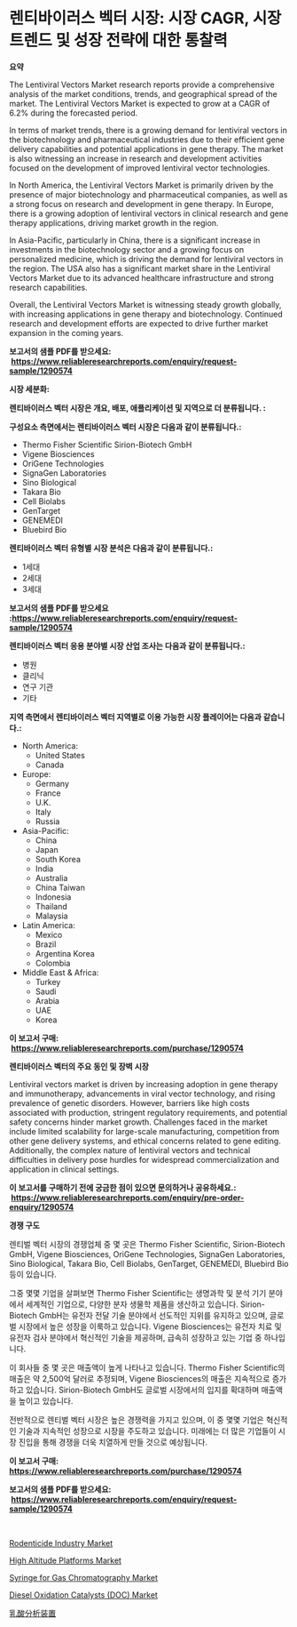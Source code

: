 <p><h1>렌티바이러스 벡터 시장: 시장 CAGR, 시장 트렌드 및 성장 전략에 대한 통찰력</h1></p><p><strong>요약</strong></p>
<p><p>The Lentiviral Vectors Market research reports provide a comprehensive analysis of the market conditions, trends, and geographical spread of the market. The Lentiviral Vectors Market is expected to grow at a CAGR of 6.2% during the forecasted period. </p><p>In terms of market trends, there is a growing demand for lentiviral vectors in the biotechnology and pharmaceutical industries due to their efficient gene delivery capabilities and potential applications in gene therapy. The market is also witnessing an increase in research and development activities focused on the development of improved lentiviral vector technologies.</p><p>In North America, the Lentiviral Vectors Market is primarily driven by the presence of major biotechnology and pharmaceutical companies, as well as a strong focus on research and development in gene therapy. In Europe, there is a growing adoption of lentiviral vectors in clinical research and gene therapy applications, driving market growth in the region.</p><p>In Asia-Pacific, particularly in China, there is a significant increase in investments in the biotechnology sector and a growing focus on personalized medicine, which is driving the demand for lentiviral vectors in the region. The USA also has a significant market share in the Lentiviral Vectors Market due to its advanced healthcare infrastructure and strong research capabilities.</p><p>Overall, the Lentiviral Vectors Market is witnessing steady growth globally, with increasing applications in gene therapy and biotechnology. Continued research and development efforts are expected to drive further market expansion in the coming years.</p></p>
<p><strong>보고서의 샘플 PDF를 받으세요: &nbsp;<a href="https://www.reliableresearchreports.com/enquiry/request-sample/1290574">https://www.reliableresearchreports.com/enquiry/request-sample/1290574</a></strong></p>
<p><strong>시장 세분화:</strong></p>
<p><strong> 렌티바이러스 벡터 시장은 개요, 배포, 애플리케이션 및 지역으로 더 분류됩니다. :</strong></p>
<p><strong>구성요소 측면에서는 렌티바이러스 벡터 시장은 다음과 같이 분류됩니다.:</strong></p>
<p><ul><li>Thermo Fisher Scientific Sirion-Biotech GmbH</li><li>Vigene Biosciences</li><li>OriGene Technologies</li><li>SignaGen Laboratories</li><li>Sino Biological</li><li>Takara Bio</li><li>Cell Biolabs</li><li>GenTarget</li><li>GENEMEDI</li><li>Bluebird Bio</li></ul></p>
<p><strong> 렌티바이러스 벡터 유형별 시장 분석은 다음과 같이 분류됩니다.:</strong></p>
<p><ul><li>1세대</li><li>2세대</li><li>3세대</li></ul></p>
<p><strong>보고서의 샘플 PDF를 받으세요 :<a href="https://www.reliableresearchreports.com/enquiry/request-sample/1290574">https://www.reliableresearchreports.com/enquiry/request-sample/1290574</a></strong></p>
<p><strong> 렌티바이러스 벡터 응용 분야별 시장 산업 조사는 다음과 같이 분류됩니다.:</strong></p>
<p><ul><li>병원</li><li>클리닉</li><li>연구 기관</li><li>기타</li></ul></p>
<p><strong>지역 측면에서 렌티바이러스 벡터 지역별로 이용 가능한 시장 플레이어는 다음과 같습니다.:</strong></p>
<p><ul>
    <li>
        North America:
        <ul>
            <li>United States</li>
            <li>Canada</li>
        </ul>
    </li>
    <li>
        Europe:
        <ul>
            <li>Germany</li>
            <li>France</li>
            <li>U.K.</li>
            <li>Italy</li>
            <li>Russia</li>
        </ul>
    </li>
    <li>
        Asia-Pacific:
        <ul>
            <li>China</li>
            <li>Japan</li>
            <li>South Korea</li>
            <li>India</li>
            <li>Australia</li>
            <li>China Taiwan</li>
            <li>Indonesia</li>
            <li>Thailand</li>
            <li>Malaysia</li>
        </ul>
    </li>
    <li>
        Latin America:
        <ul>
            <li>Mexico</li>
            <li>Brazil</li>
            <li>Argentina Korea</li>
            <li>Colombia</li>
        </ul>
    </li>
    <li>
        Middle East & Africa:
        <ul>
            <li>Turkey</li>
            <li>Saudi</li>
            <li>Arabia</li>
            <li>UAE</li>
            <li>Korea</li>
        </ul>
    </li>
    </ul></p>
<p><strong>이 보고서 구매: &nbsp;<a href="https://www.reliableresearchreports.com/purchase/1290574">https://www.reliableresearchreports.com/purchase/1290574</a></strong></p>
<p><strong>렌티바이러스 벡터의 주요 동인 및 장벽 시장</strong></p>
<p><p>Lentiviral vectors market is driven by increasing adoption in gene therapy and immunotherapy, advancements in viral vector technology, and rising prevalence of genetic disorders. However, barriers like high costs associated with production, stringent regulatory requirements, and potential safety concerns hinder market growth. Challenges faced in the market include limited scalability for large-scale manufacturing, competition from other gene delivery systems, and ethical concerns related to gene editing. Additionally, the complex nature of lentiviral vectors and technical difficulties in delivery pose hurdles for widespread commercialization and application in clinical settings.</p></p>
<p><strong>이 보고서를 구매하기 전에 궁금한 점이 있으면 문의하거나 공유하세요.: &nbsp;<a href="https://www.reliableresearchreports.com/enquiry/pre-order-enquiry/1290574">https://www.reliableresearchreports.com/enquiry/pre-order-enquiry/1290574</a></strong></p>
<p><strong>경쟁 구도</strong></p>
<p><p>렌티벌 벡터 시장의 경쟁업체 중 몇 곳은 Thermo Fisher Scientific, Sirion-Biotech GmbH, Vigene Biosciences, OriGene Technologies, SignaGen Laboratories, Sino Biological, Takara Bio, Cell Biolabs, GenTarget, GENEMEDI, Bluebird Bio 등이 있습니다. </p><p>그중 몇몇 기업을 살펴보면 Thermo Fisher Scientific는 생명과학 및 분석 기기 분야에서 세계적인 기업으로, 다양한 분자 생물학 제품을 생산하고 있습니다. Sirion-Biotech GmbH는 유전자 전달 기술 분야에서 선도적인 지위를 유지하고 있으며, 글로벌 시장에서 높은 성장을 이룩하고 있습니다. Vigene Biosciences는 유전자 치료 및 유전자 검사 분야에서 혁신적인 기술을 제공하며, 급속히 성장하고 있는 기업 중 하나입니다.</p><p>이 회사들 중 몇 곳은 매출액이 높게 나타나고 있습니다. Thermo Fisher Scientific의 매출은 약 2,500억 달러로 추정되며, Vigene Biosciences의 매출은 지속적으로 증가하고 있습니다. Sirion-Biotech GmbH도 글로벌 시장에서의 입지를 확대하며 매출액을 높이고 있습니다.</p><p>전반적으로 렌티벌 벡터 시장은 높은 경쟁력을 가지고 있으며, 이 중 몇몇 기업은 혁신적인 기술과 지속적인 성장으로 시장을 주도하고 있습니다. 미래에는 더 많은 기업들이 시장 진입을 통해 경쟁을 더욱 치열하게 만들 것으로 예상됩니다.</p></p>
<p><strong>이 보고서 구매: &nbsp; <a href="https://www.reliableresearchreports.com/purchase/1290574">https://www.reliableresearchreports.com/purchase/1290574</a></strong></p>
<p><strong>보고서의 샘플 PDF를 받으세요: &nbsp;<a href="https://www.reliableresearchreports.com/enquiry/request-sample/1290574">https://www.reliableresearchreports.com/enquiry/request-sample/1290574</a></strong><strong></strong></p>
<p>&nbsp;</p>
<p><p><a href="https://full-wildebeest-80b.notion.site/Rodenticide-Industry-Market-Size-Share-Trends-Analysis-Report-By-Material-By-Type-By-End-user--9eaf02580a2a4e6f9141dc9a60535bab">Rodenticide Industry Market</a></p><p><a href="https://view.publitas.com/reportprime-1/high-altitude-platforms-market-research-report-provides-critical-insights-that-can-help-shape-business-development-and-investment-strategies/">High Altitude Platforms Market</a></p><p><a href="https://github.com/irfadac/Market-Research-Report-List-2/blob/main/syringe-for-gas-chromatography-market.md">Syringe for Gas Chromatography Market</a></p><p><a href="https://github.com/ashepherd82/Market-Research-Report-List-3/blob/main/diesel-oxidation-catalysts-doc-market.md">Diesel Oxidation Catalysts (DOC) Market</a></p><p><a href="https://github.com/ycmtqqhvk3273/Market-Research-Report-List-1/blob/main/79324822452.md">乳酸分析装置</a></p></p>